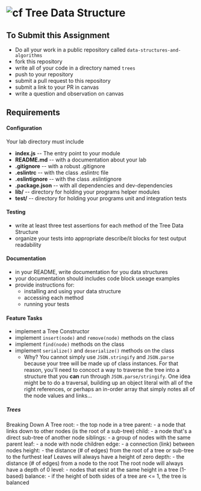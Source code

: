 ![cf](http://i.imgur.com/7v5ASc8.png) Tree Data Structure
====

## To Submit this Assignment
  * Do all your work in a public repository called `data-structures-and-algorithms`
  * fork this repository
  * write all of your code in a directory named `trees`
  * push to your repository
  * submit a pull request to this repository
  * submit a link to your PR in canvas
  * write a question and observation on canvas

## Requirements  
#### Configuration  
  <!-- list of files, configurations, tools, etc that are required -->
  Your lab directory must include  
  * **index.js** -- The entry point to your module
  * **README.md** -- with a documentation about your lab
  * **.gitignore** -- with a robust .gitignore
  * **.eslintrc** -- with the class .eslintrc file
  * **.eslintignore** -- with the class .eslintignore
  * **.package.json** -- with all dependencies and dev-dependencies
  * **lib/** -- directory for holding your programs helper modules
  * **test/** -- directory for holding your programs unit and integration tests

#### Testing  
  * write at least three test assertions for each method of the Tree Data Structure
  * organize your tests into appropriate describe/it blocks for test output readability

####  Documentation  
  * in your README, write documentation for you data structures
  * your documentation should includes code block useage examples
  * provide instructions for:
    * installing and using your data structure
    * accessing each method
    * running your tests

#### Feature Tasks  
  * implement a Tree Constructor
  * implement `insert(node)` and `remove(node)` methods on the class
  * implement `find(node)` methods on the class
  * implement `serialize()` and `deserialize()` methods on the class
    * Why?  You cannot simply use `JSON.stringify` and `JSON.parse` because your tree will be made up of class instances.  For that reason, you'll need to concoct a way to traverse the tree into a structure that you **can** run through `JSON.parse/stringify`.  One idea might be to do a traversal, building up an object literal with all of the right references, or perhaps an in-order array that simply notes all of the node values and links...

##### Trees
Breaking Down A Tree
root: - the top node in a tree
parent: - a node that links down to other nodes (is the root of a sub-tree)
child: - a node that's a direct sub-tree of another node
siblings: - a group of nodes with the same parent
leaf: - a node with node children
edge: - a connection (link) between nodes
height: - the distance (# of edges) from the root of a tree or sub-tree to the furthest leaf
Leaves will always have a height of zero
depth: - the distance (# of edges) from a node to the root
The root node will always have a depth of 0
level: - nodes that exist at the same height in a tree (1-based)
balance: - if the height of both sides of a tree are <= 1, the tree is balanced
